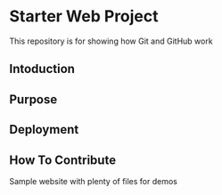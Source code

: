 # Starter Web Project

This repository is for showing how Git and GitHub work
## Intoduction

## Purpose

## Deployment

## How To Contribute

Sample website with plenty of files for demos